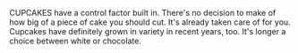 CUPCAKES have a control factor built in.
There's no decision to make of how big of a piece of cake you should cut.
It's already taken care of for you.
Cupcakes have definitely grown in variety in recent years, too.
It's longer a choice between white or chocolate.
